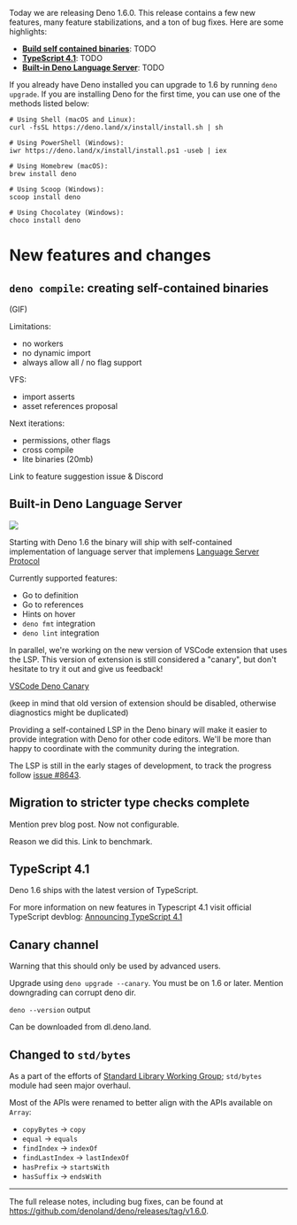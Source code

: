 Today we are releasing Deno 1.6.0. This release contains a few new features,
many feature stabilizations, and a ton of bug fixes. Here are some highlights:

- [**Build self contained binaries**](#): TODO
- [**TypeScript 4.1**](#): TODO
- [**Built-in Deno Language Server**](#): TODO

If you already have Deno installed you can upgrade to 1.6 by running
`deno upgrade`. If you are installing Deno for the first time, you can use one
of the methods listed below:

```shell
# Using Shell (macOS and Linux):
curl -fsSL https://deno.land/x/install/install.sh | sh

# Using PowerShell (Windows):
iwr https://deno.land/x/install/install.ps1 -useb | iex

# Using Homebrew (macOS):
brew install deno

# Using Scoop (Windows):
scoop install deno

# Using Chocolatey (Windows):
choco install deno
```

# New features and changes

## `deno compile`: creating self-contained binaries

(GIF)

Limitations:

- no workers
- no dynamic import
- always allow all / no flag support

VFS:

- import asserts
- asset references proposal

Next iterations:

- permissions, other flags
- cross compile
- lite binaries (20mb)

Link to feature suggestion issue & Discord

## Built-in Deno Language Server

<img src="/posts/v1.6/lsp.gif">

Starting with Deno 1.6 the binary will ship with self-contained
implementation of language server that implemens [Language Server Protocol](https://microsoft.github.io/language-server-protocol/)

Currently supported features:

- Go to definition
- Go to references
- Hints on hover
- `deno fmt` integration
- `deno lint` integration

In parallel, we're working on the new version of VSCode extension
that uses the LSP. This version of extension is still considered
a "canary", but don't hesitate to try it out and give us feedback!

[VSCode Deno Canary](https://marketplace.visualstudio.com/items?itemName=denoland.vscode-deno-canary)

(keep in mind that old version of extension should be disabled, otherwise diagnostics
might be duplicated)

Providing a self-contained LSP in the Deno binary will make it easier
to provide integration with Deno for other code editors. We'll be more than
happy to coordinate with the community during the integration.

The LSP is still in the early stages of development, to track the progress
follow [issue #8643](https://github.com/denoland/deno/issues/8643).

## Migration to stricter type checks complete

Mention prev blog post. Now not configurable.

Reason we did this. Link to benchmark.

## TypeScript 4.1

Deno 1.6 ships with the latest version of TypeScript.

For more information on new features in Typescript 4.1 visit official TypeScript devblog: 
[Announcing TypeScript 4.1](https://devblogs.microsoft.com/typescript/announcing-typescript-4-1/)

## Canary channel

Warning that this should only be used by advanced users.

Upgrade using `deno upgrade --canary`. You must be on 1.6 or later. Mention
downgrading can corrupt deno dir.

`deno --version` output

Can be downloaded from dl.deno.land.

## Changed to `std/bytes`

As a part of the efforts of [Standard Library Working Group](https://github.com/denoland/deno/issues/8405);
`std/bytes` module had seen major overhaul. 

Most of the APIs were renamed to better align with the APIs available on `Array`:

- `copyBytes` -> `copy`
- `equal` -> `equals`
- `findIndex` -> `indexOf`
- `findLastIndex` -> `lastIndexOf`
- `hasPrefix` -> `startsWith`
- `hasSuffix` -> `endsWith`

---

The full release notes, including bug fixes, can be found at
https://github.com/denoland/deno/releases/tag/v1.6.0.
